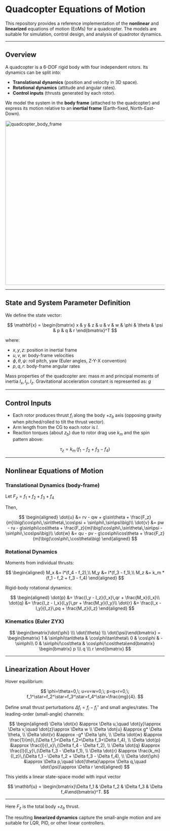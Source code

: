 # Quadcopter Equations of Motion

This repository provides a reference implementation of the **nonlinear** and **linearized** equations of motion (EoMs) for a quadcopter. The models are suitable for simulation, control design, and analysis of quadrotor dynamics.

---

## Overview

A quadcopter is a 6-DOF rigid body with four independent rotors. Its dynamics can be split into:

- **Translational dynamics** (position and velocity in 3D space).
- **Rotational dynamics** (attitude and angular rates).
- **Control inputs** (thrusts generated by each rotor).

We model the system in the **body frame** (attached to the quadcopter) and express its motion relative to an **inertial frame** (Earth-fixed, North-East-Down).

<img width="678" height="519" alt="quadcopter_body_frame" src="https://github.com/user-attachments/assets/acc8e89d-00f6-4bd6-8ddf-cec0407c2fc2" />

---

## State and System Parameter Definition

We define the state vector:

$$
\mathbf{x} =
\begin{bmatrix}
x & y & z & u & v & w & \phi & \theta & \psi & p & q & r
\end{bmatrix}^T
$$

where:
- $x,y,z$: position in inertial frame
- $u,v,w$: body-frame velocities
- $\phi, \theta, \psi$: roll pitch, yaw (Euler angles, Z-Y-X convention)
- $p,q,r$: body-frame angular rates

Mass properties of the quadcopter are: mass $m$ and principal moments of inertia $I_x,I_y,I_z$. Gravitational acceleration constant is represented as: $g$

---

## Control Inputs

- Each rotor produces thrust $f_i$ along the body $+z_b$ axis (opposing gravity when pitched/rolled to tilt the thrust vector).
- Arm length from the CG to each rotor is $l$.
- Reaction torques (about $z_b$) due to rotor drag use $k_m$ and the spin pattern above:

$$
\tau_z = k_m\,(f_1 - f_2 + f_3 - f_4)
$$

---

## Nonlinear Equations of Motion

### Translational Dynamics (body-frame)

Let $F_z = f_1 + f_2 + f_3 + f_4$

Then, 

$$
\begin{aligned}
\dot{u} &= rv - qw + g\sin\theta
          + \frac{F_z}{m}\big(\cos\phi\,\sin\theta\,\cos\psi + \sin\phi\,\sin\psi\big)\\
\dot{v} &= pw - ru - g\sin\phi\cos\theta
          + \frac{F_z}{m}\big(\cos\phi\,\sin\theta\,\sin\psi - \sin\phi\,\cos\psi\big)\\
\dot{w} &= qu - pv - g\cos\phi\cos\theta
          + \frac{F_z}{m}\big(\cos\phi\,\cos\theta\big)
\end{aligned}
$$

### Rotational Dynamics

Moments from individual thrusts:

$$
\begin{aligned}
M_x &= l*(f_4 - f_2),\\
M_y &= l*(f_3 - f_1),\\
M_z &= k_m * (f_1 - f_2 + f_3 - f_4)
\end{aligned}
$$

Rigid-body rotational dynamics:

$$
\begin{aligned}
\dot{p} &= \frac{I_y - I_z}{I_x}\,qr + \frac{M_x}{I_x}\\
\dot{q} &= \frac{I_z - I_x}{I_y}\,pr + \frac{M_y}{I_y}\\
\dot{r} &= \frac{I_x - I_y}{I_z}\,pq + \frac{M_z}{I_z}
\end{aligned}
$$

### Kinematics (Euler ZYX)

$$
\begin{bmatrix}\dot{\phi} \\\ \dot{\theta} \\\ \dot{\psi}\end{bmatrix} = \begin{bmatrix}
1 & \sin\phi\tan\theta & \cos\phi\tan\theta\\
0 & \cos\phi & -\sin\phi\\
0 & \sin\phi/\cos\theta & \cos\phi/\cos\theta\end{bmatrix}
\begin{bmatrix} p \\\ q \\\ r \end{bmatrix}
$$

---

## Linearization About Hover

Hover equilibrium:

$$
\phi=\theta=0,\; u=v=w=0,\; p=q=r=0,\; f_1^\star=f_2^\star=f_3^\star=f_4^\star=\frac{mg}{4}.
$$

Define small thrust perturbations $\Delta f_i = f_i - f_i^\star$ and small angles/rates. The leading-order (small-angle) channels:

$$
\begin{aligned}
\Delta \dot{x} &\approx \Delta u,\quad \dot{y}\approx \Delta v,\quad \dot{z}\approx \Delta w \\
\Delta \dot{u} &\approx g* \Delta \theta, \\
\Delta \dot{v} &\approx -g* \Delta \phi, \\
\Delta \dot{w} &\approx \frac{1}{m}\,(\Delta f_1+\Delta f_2+\Delta f_3+\Delta f_4), \\
\Delta \dot{p} &\approx \frac{l}{I_x}\,(\Delta f_4 - \Delta f_2), \\
\Delta \dot{q} &\approx \frac{l}{I_y}\,(\Delta f_3 - \Delta f_1), \\
\Delta \dot{r} &\approx \frac{k_m}{I_z}\,(\Delta f_1 - \Delta f_2 + \Delta f_3 - \Delta f_4), \\
\Delta \dot{\phi} &\approx \Delta p,\quad \dot{\theta}\approx \Delta q,\quad \dot{\psi}\approx \Delta r
\end{aligned}
$$

This yields a linear state-space model with input vector 

$$
\mathbf{u} =
\begin{bmatrix}\Delta f_1 & \Delta f_2 & \Delta f_3 & \Delta f_4\end{bmatrix}^T.
$$

---

Here $F_z$ is the total body $+z_b$ thrust.


The resulting **linearized dynamics** capture the small-angle motion and are suitable for LQR, PID, or other linear controllers.
